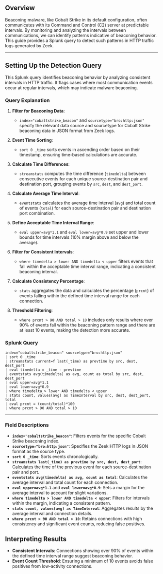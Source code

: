 ## Overview

Beaconing malware, like Cobalt Strike in its default configuration, often communicates with its Command and Control (C2) server at predictable intervals. By monitoring and analyzing the intervals between communications, we can identify patterns indicative of beaconing behavior. This guide provides a Splunk query to detect such patterns in HTTP traffic logs generated by Zeek.

---

## Setting Up the Detection Query

This Splunk query identifies beaconing behavior by analyzing consistent intervals in HTTP traffic. It flags cases where most communication events occur at regular intervals, which may indicate malware beaconing.

### Query Explanation

1. **Filter for Beaconing Data**:
   - `index="cobaltstrike_beacon"` and `sourcetype="bro:http:json"` specify the relevant data source and sourcetype for Cobalt Strike beaconing data in JSON format from Zeek logs.

2. **Event Time Sorting**:
   - `sort 0 _time` sorts events in ascending order based on their timestamp, ensuring time-based calculations are accurate.

3. **Calculate Time Differences**:
   - `streamstats` computes the time difference (`timedelta`) between consecutive events for each unique source-destination pair and destination port, grouping events by `src`, `dest`, and `dest_port`.

4. **Calculate Average Time Interval**:
   - `eventstats` calculates the average time interval (`avg`) and total count of events (`total`) for each source-destination pair and destination port combination.

5. **Define Acceptable Time Interval Range**:
   - `eval upper=avg*1.1` and `eval lower=avg*0.9` set upper and lower bounds for time intervals (10% margin above and below the average).

6. **Filter for Consistent Intervals**:
   - `where timedelta > lower AND timedelta < upper` filters events that fall within the acceptable time interval range, indicating a consistent beaconing interval.

7. **Calculate Consistency Percentage**:
   - `stats` aggregates the data and calculates the percentage (`prcnt`) of events falling within the defined time interval range for each connection.

8. **Threshold Filtering**:
   - `where prcnt > 90 AND total > 10` includes only results where over 90% of events fall within the beaconing pattern range and there are at least 10 events, making the detection more accurate.

### Splunk Query

```spl
index="cobaltstrike_beacon" sourcetype="bro:http:json" 
| sort 0 _time
| streamstats current=f last(_time) as prevtime by src, dest, dest_port
| eval timedelta = _time - prevtime
| eventstats avg(timedelta) as avg, count as total by src, dest, dest_port
| eval upper=avg*1.1
| eval lower=avg*0.9
| where timedelta > lower AND timedelta < upper
| stats count, values(avg) as TimeInterval by src, dest, dest_port, total
| eval prcnt = (count/total)*100
| where prcnt > 90 AND total > 10
```

---

### Field Descriptions
- **`index="cobaltstrike_beacon"`**: Filters events for the specific Cobalt Strike beaconing index.
- **`sourcetype="bro:http:json"`**: Specifies the Zeek HTTP logs in JSON format as the source type.
- **`sort 0 _time`**: Sorts events chronologically.
- **`streamstats last(_time) as prevtime by src, dest, dest_port`**: Calculates the time of the previous event for each source-destination pair and port.
- **`eventstats avg(timedelta) as avg, count as total`**: Calculates the average interval and total count for each connection.
- **`eval upper=avg*1.1`** and **`eval lower=avg*0.9`**: Sets a margin for the average interval to account for slight variations.
- **`where timedelta > lower AND timedelta < upper`**: Filters for intervals within the margin, indicating a consistent pattern.
- **`stats count, values(avg) as TimeInterval`**: Aggregates results by the average interval and connection details.
- **`where prcnt > 90 AND total > 10`**: Retains connections with high consistency and significant event counts, reducing false positives.

## Interpreting Results

- **Consistent Intervals**: Connections showing over 90% of events within the defined time interval range suggest beaconing behavior.
- **Event Count Threshold**: Ensuring a minimum of 10 events avoids false positives from low-activity connections.